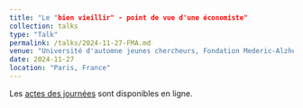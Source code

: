 ```yaml
---
title: "Le "bien vieillir" - point de vue d'une économiste"
collection: talks
type: "Talk"
permalink: /talks/2024-11-27-FMA.md
venue: "Université d'automne jeunes chercheurs, Fondation Mederic-Alzheimer"
date: 2024-11-27
location: "Paris, France"
---
```


Les [actes des journées](https://www.fondation-mederic-alzheimer.org/wp-content/uploads/2024/08/2025_actes-uajc.pdf) sont disponibles en ligne.
